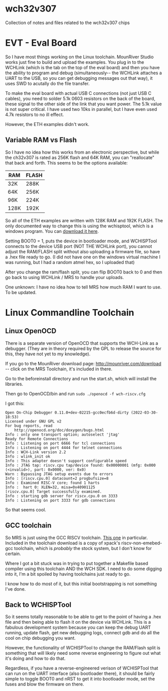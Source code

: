 # wch32v307
Collection of notes and files related to the wch32v307 chips


# EVT - Eval Board

So I have most things working on the Linux toolchain.   MounRiver Studio works just fine to build and upload the examples.   You plug in to the WCHLink (which is the tab on the top of the eval board) and then you have the ability to program and debug (simultaneously-- the WCHLink attaches a UART to the USB, so you can get debugging messages out that way), it uses SWD to acutally do the file transfer.

To make the eval board with actual USB C connections (not just USB C cables), you need to solder 5.1k 0603 resistors on the back of the board, these signal to the other side of the link that you want power.   The 5.1k value is not super critical.   I have used two 10ks in parallel, but I have even used 4.7k resistors to no ill effect.

However, the ETH examples didn't work.

## Variable RAM vs Flash

So I have no idea how this works from an electronic perspective, but while the ch32v307 is rated as 256K flash and 64K RAM, you can "reallocate" that back and forth.    This seems to be the options available:

| RAM  | FLASH |
|------|-------|
| 32K  | 288K  |
| 64K  | 256K  |
| 96K  | 224K  |
| 128K | 192K  |

So all of the ETH examples are written with 128K RAM and 192K FLASH.   The only documented way to change this is using the wchisptool, which is a windows program.  You can [download it here](http://www.wch-ic.com/downloads/WCHISPTool_Setup_exe.html).    

Setting BOOT0 = 1, puts the device in bootloader mode, and WCHISPTool connects to the device USB port (NOT THE WCHLink port), you cannot adjust the RAM/FLASH split without also uploading a firmware file, so have a .hex file ready to go.   (I did not have one on the windows virtual machine I was running, but I had a random atmel hex, so I uploaded that)

After you change the ram/flash split, you can flip BOOT0 back to 0 and then go back to using WCHLink / MRS to handle your uploads.

One unknown: I have no idea how to tell MRS how much RAM I want to use.   To be updated. 

# Linux Commandline Toolchain

## Linux OpenOCD

There is a separate version of OpenOCD that supports the WCH-Link as a debugger.   (They are in theory required by the GPL to release the source for this, they have not yet to my knowledge).

If you go to the MounRiver download page: http://mounriver.com/download -- click on the MRS Toolchain, it's included in there.

Go to the beforeinstall directory and run the start.sh, which will install the libraries.  

Then go to OpenOCD/bin and run `sudo ./openocd -f wch-riscv.cfg`

I got this:

    Open On-Chip Debugger 0.11.0+dev-02215-gcc0ecfb6d-dirty (2022-03-30-18:53)
    Licensed under GNU GPL v2
    For bug reports, read
        http://openocd.org/doc/doxygen/bugs.html
    Info : only one transport option; autoselect 'jtag'
    Ready for Remote Connections
    Info : Listening on port 6666 for tcl connections
    Info : Listening on port 4444 for telnet connections
    Info : WCH-Link version 2.2 
    Info : wlink_init ok
    Info : This adapter doesn't support configurable speed
    Info : JTAG tap: riscv.cpu tap/device found: 0x00000001 (mfg: 0x000 (<invalid>), part: 0x0000, ver: 0x0)
    Warn : Bypassing JTAG setup events due to errors
    Info : [riscv.cpu.0] datacount=2 progbufsize=8
    Info : Examined RISC-V core; found 1 harts
    Info :  hart 0: XLEN=32, misa=0x40901125
    [riscv.cpu.0] Target successfully examined.
    Info : starting gdb server for riscv.cpu.0 on 3333
    Info : Listening on port 3333 for gdb connections

So that seems cool.

## GCC toolchain

So MRS is just using the GCC RISCV toolchain.    [This one](https://xpack.github.io/riscv-none-embed-gcc/install/) in particular.   Included in the toolchain download is a copy of xpack's riscv-non-emebed-gcc toolchain, which is *probably* the stock system, but I don't know for certain.

Where I got a bit stuck was in trying to put together a Makefile based compiler using this toolchain AND the WCH SDK.   I need to do some digging into it, I'm a bit spoiled by having toolchains just ready to go.

I know how to do most of it, but this initial bootstrapping is not something I've done.

## Back to WCHISPTool

So it seems totally reasonable to be able to get to the point of having a .hex file and then being able to flash it on the device via WCHLink.  This is a fabulous development system because you can keep the debug UART running, update flash, get new debugging logs, connect gdb and do all the cool on chip debugging you want.

However, the functionality of WCHISPTool to change the RAM/Flash split is something that will likely need some reverse engineering to figure out what it's doing and how to do that.    

Regardless, if you have a reverse-engineered verison of WCHISPTool that can run on the UART interface (also bootloader there), it should be fairly simple to toggle BOOT0 and nRST to get it into bootloader mode, set the fuses and blow the firmware on there.

